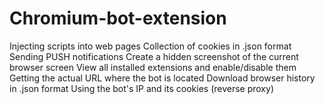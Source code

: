 # Chromium-bot-extension
Injecting scripts into web pages
    Collection of cookies in .json format
    Sending PUSH notifications
    Create a hidden screenshot of the current browser screen
    View all installed extensions and enable/disable them
    Getting the actual URL where the bot is located
    Download browser history in .json format
    Using the bot's IP and its cookies (reverse proxy)

